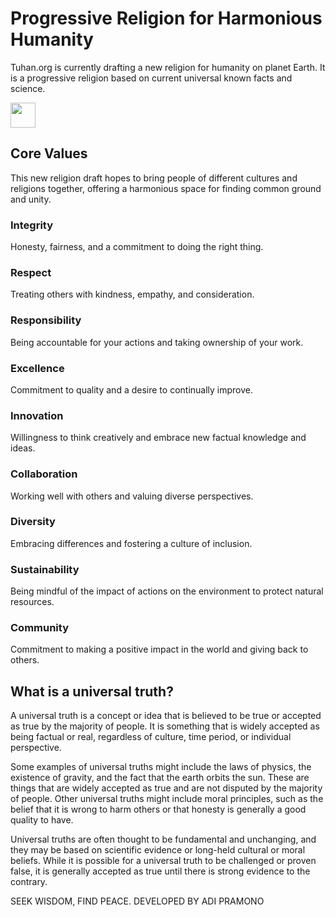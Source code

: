 # Progressive Religion for Harmonious Humanity
Tuhan.org is currently drafting a new religion for humanity on planet Earth. It is a progressive religion based on current universal known facts and science.

<img src="https://tuhan.org/wp-content/uploads/2022/12/integrity.svg" width="40px">

## Core Values
This new religion draft hopes to bring people of different cultures and religions together, offering a harmonious space for finding common ground and unity.

### Integrity
Honesty, fairness, and a commitment to doing the right thing.

### Respect
Treating others with kindness, empathy, and consideration.

### Responsibility
Being accountable for your actions and taking ownership of your work.

### Excellence
Commitment to quality and a desire to continually improve.

### Innovation
Willingness to think creatively and embrace new factual knowledge and ideas.

### Collaboration
Working well with others and valuing diverse perspectives.

### Diversity
Embracing differences and fostering a culture of inclusion.

### Sustainability
Being mindful of the impact of actions on the environment to protect natural resources.

### Community
Commitment to making a positive impact in the world and giving back to others.

## What is a universal truth?
A universal truth is a concept or idea that is believed to be true or accepted as true by the majority of people. It is something that is widely accepted as being factual or real, regardless of culture, time period, or individual perspective.

Some examples of universal truths might include the laws of physics, the existence of gravity, and the fact that the earth orbits the sun. These are things that are widely accepted as true and are not disputed by the majority of people. Other universal truths might include moral principles, such as the belief that it is wrong to harm others or that honesty is generally a good quality to have.

Universal truths are often thought to be fundamental and unchanging, and they may be based on scientific evidence or long-held cultural or moral beliefs. While it is possible for a universal truth to be challenged or proven false, it is generally accepted as true until there is strong evidence to the contrary.

SEEK WISDOM, FIND PEACE.
DEVELOPED BY ADI PRAMONO
